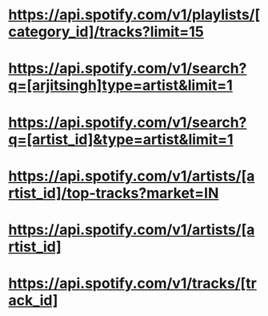 






  
# https://api.spotify.com/v1/playlists/[category_id]/tracks?limit=15
# https://api.spotify.com/v1/search?q=[arjitsingh]type=artist&limit=1
# https://api.spotify.com/v1/search?q=[artist_id]&type=artist&limit=1

# https://api.spotify.com/v1/artists/[artist_id]/top-tracks?market=IN
# https://api.spotify.com/v1/artists/[artist_id]

# https://api.spotify.com/v1/tracks/[track_id]

